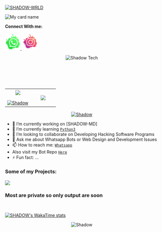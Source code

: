 

[![SHADOW-WRLD](https://readme-typing-svg.demolab.com?font=Anton&size=30&pause=998&color=F51FFF&background=F7F2F20A&vCenter=true&random=false&width=480&lines=Hello+Everyone%F0%9F%91%8B!;My+Name+is+SHADOOW-WRLD;I+am+a+Self+Learned+Full-Stack+Developer;I+am+from+HAITI;Nice+to+Meet+You)](https://github.com/ShadowWrld)


![My card name](https://cardivo.vercel.app/api?name=SHADOW%20WRLD%20&description=Hi,%20Welcome%20To%20My%20Profile&image=https://github.com/ShadowWrld.png?lenght=50width=50=400&u=5313a9a2f6999325a10ce9bfa9787b536c90894c&v=4?q=tbn:ANd9GcR7aMC3bf4bg4l_nhYS2Un9FXbFYcB4T83Shjk8xSUZDh_D61LFpzbpeqLW&s=10?v=4&backgroundColor=brown&instagram=shadowwrld1&github=ShadowWrld&)
</p>
<p> <b>Connect With me:</b></p>
<p>
<a href="https://wa.me/2250701557807"> <img src="https://raw.githubusercontent.com/shizothetechie/database/main/icon/WhatsApp.png" width="10%"> </a><a href="https://Instagram.com/juiew.r.l.d1"> <img src="https://raw.githubusercontent.com/shizothetechie/database/main/icon/Instagram2.png" width="11%"> </a>
</p>
</p>
<p align="center"> <img src="https://komarev.com/ghpvc/?username=mouricedevs&label=Visitors%20count&color=10d9c3&style=plastic" alt="Shadow Tech" /> </p>
</br>
</details>


</p>
<br><br>
<table align="center">
  <tr border="none">
    <td width="50%" align="center">
       <img src="https://github-readme-stats.vercel.app/api?username=ShadowWrld&theme=dark&show_icons=true&count_private=true" align="center"> <br> <br>
      <a href="https://github.com/ShadowWrld"><img src="https://github-readme-streak-stats.herokuapp.com?user=ShadowWrld&theme=merko&border_radius=70&fire=EB5454&stroke=EB5454&border=EB5454" alt="Shadow" /></a>
        </td>
    <td width="50%" align="center">
      <img src="https://github-readme-stats.anuraghazra1.vercel.app/api/top-langs/?username=ShadowWrld&theme=dark&hide_border=false&no-bg=true&no-frame=true&langs_count=10" align="center">
    </td>
  </tr>
</table>
<div align=center>
  <a href="https://github.com/ShadowWrld" title="Shadow-Wrld">
      <img align="center" width=84% src="https://github-profile-trophy.vercel.app/?username=shadowwrld&theme=radical&row=1&column=7&margin-h=15&margin-w=5&no-bg=true" alt="Shadow" />
    </a>
</div>


  
- 🔭 I’m currently working on [SHADOW-MD]
- 🌱 I’m currently learning [`Python3`](https://www.liaoxuefeng.com/wiki/1016959663602400)
- 👯 I’m looking to collaborate on Developing Hacking Software Programs
- 💬 Ask me about Whatsapp Bots or Web Design and Development Issues
- 📫 How to reach me: [`Whatsapp`](https://Wa.me/2250701557807)
-  Also visit my Bot Repo [`Here`](https://github.com/ShadowWrld/SHADOW-MD-BOT)
- ⚡ Fun fact: ...


<h3>Some of my Projects:</h3>

<a href="https://github.com/ShadowWrld/SHADOW-MD-BOT">
  <img height=200 align="center" src="https://github-readme-stats.vercel.app/api/pin/?username=ShadowWrld&repo=SHADOW-MD-BOT&theme=dark&layout=compact&langs_count=8&card_width=320" />
</a>

### Most are private so only output are soon
<br>

[![SHADOW's WakaTime stats](https://github-readme-stats.vercel.app/api/wakatime?username=ffflabs)](https://github.com/ShadowWrld)
<br>
<p align="center">
        <img src="https://raw.githubusercontent.com/bornmay/bornmay/Update/svg/Bottom.svg" alt="Shadow" />
</p>
